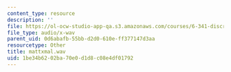 ```yaml
---
content_type: resource
description: ''
file: https://ol-ocw-studio-app-qa.s3.amazonaws.com/courses/6-341-discrete-time-signal-processing-fall-2005/1be34b6202ba70e0d1d8c08e4df01792_mattxmal.wav
file_type: audio/x-wav
parent_uid: 0d6abafb-55bb-d2d0-610e-ff377147d3aa
resourcetype: Other
title: mattxmal.wav
uid: 1be34b62-02ba-70e0-d1d8-c08e4df01792
---
```


